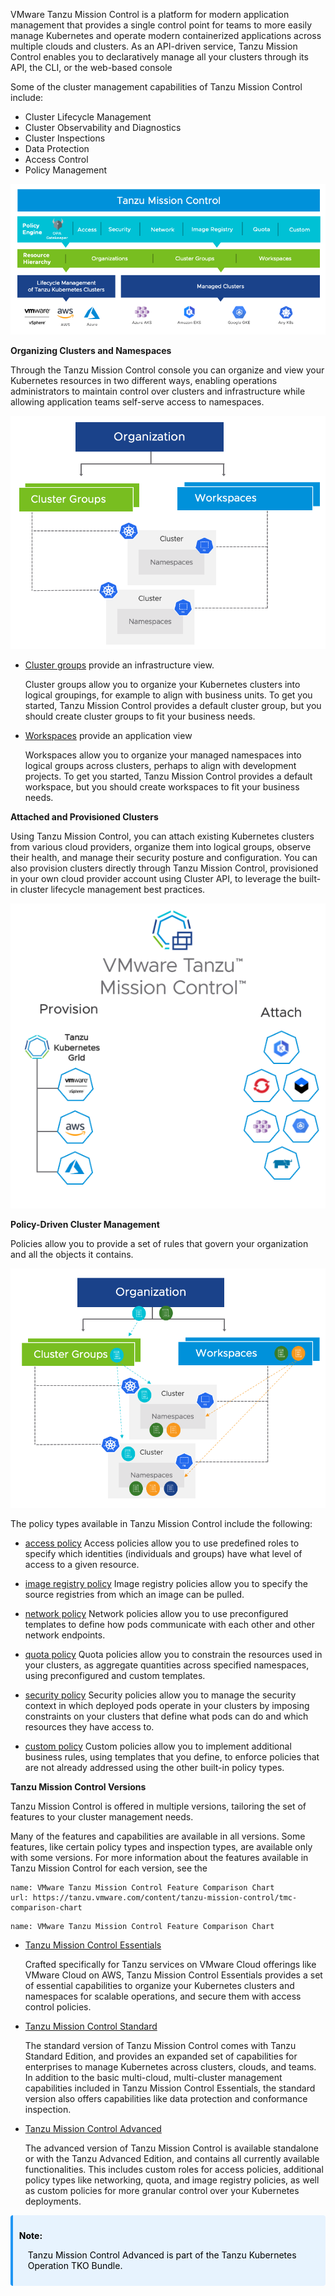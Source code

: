 VMware Tanzu Mission Control is a platform for modern application management that provides a single control point for teams to more easily manage Kubernetes and operate modern containerized applications across multiple clouds and clusters. As an API-driven service, Tanzu Mission Control enables you to declaratively manage all your clusters through its API, the CLI, or the web-based console

Some of the cluster management capabilities of Tanzu Mission Control include:

- Cluster Lifecycle Management
- Cluster Observability and Diagnostics
- Cluster Inspections
- Data Protection
- Access Control
- Policy Management

![](./images/tmc-overview.png)

**Organizing Clusters and Namespaces**

Through the Tanzu Mission Control console you can organize and view your Kubernetes resources in two different ways, enabling operations administrators to maintain control over clusters and infrastructure while allowing application teams self-serve access to namespaces.

![](./images/tmc-clustergroups-workspaces.png)

- <ins>Cluster groups</ins> provide an infrastructure view.

    Cluster groups allow you to organize your Kubernetes clusters into logical groupings, for example to align with business units. To get you started, Tanzu Mission Control provides a default cluster group, but you should create cluster groups to fit your business needs.

- <ins>Workspaces</ins> provide an application view

    Workspaces allow you to organize your managed namespaces into logical groups across clusters, perhaps to align with development projects. To get you started, Tanzu Mission Control provides a default workspace, but you should create workspaces to fit your business needs.

**Attached and Provisioned Clusters**

Using Tanzu Mission Control, you can attach existing Kubernetes clusters from various cloud providers, organize them into logical groups, observe their health, and manage their security posture and configuration. You can also provision clusters directly through Tanzu Mission Control, provisioned in your own cloud provider account using Cluster API, to leverage the built-in cluster lifecycle management best practices.

![](./images/tmc-provision-attach.png)

**Policy-Driven Cluster Management**

Policies allow you to provide a set of rules that govern your organization and all the objects it contains. 

![](./images/tmc-clustergroups-workspaces-policies.png)

The policy types available in Tanzu Mission Control include the following:

- <ins>access policy</ins>
Access policies allow you to use predefined roles to specify which identities (individuals and groups) have what level of access to a given resource. 

- <ins> image registry policy</ins>
Image registry policies allow you to specify the source registries from which an image can be pulled.

- <ins> network policy</ins>
Network policies allow you to use preconfigured templates to define how pods communicate with each other and other network endpoints.

- <ins> quota policy</ins>
Quota policies allow you to constrain the resources used in your clusters, as aggregate quantities across specified namespaces, using preconfigured and custom templates.

- <ins> security policy</ins>
Security policies allow you to manage the security context in which deployed pods operate in your clusters by imposing constraints on your clusters that define what pods can do and which resources they have access to. 

- <ins> custom policy</ins>
Custom policies allow you to implement additional business rules, using templates that you define, to enforce policies that are not already addressed using the other built-in policy types.

**Tanzu Mission Control Versions**

Tanzu Mission Control is offered in multiple versions, tailoring the set of features to your cluster management needs.

Many of the features and capabilities are available in all versions. Some features, like certain policy types and inspection types, are available only with some versions. For more information about the features available in Tanzu Mission Control for each version, see the 

```dashboard:create-dashboard
name: VMware Tanzu Mission Control Feature Comparison Chart
url: https://tanzu.vmware.com/content/tanzu-mission-control/tmc-comparison-chart
```
```dashboard:delete-dashboard
name: VMware Tanzu Mission Control Feature Comparison Chart
```
- <ins>Tanzu Mission Control Essentials</ins>

    Crafted specifically for Tanzu services on VMware Cloud offerings like VMware Cloud on AWS, Tanzu Mission Control Essentials provides a set of essential capabilities to organize your Kubernetes clusters and namespaces for scalable operations, and secure them with access control policies.

- <ins>Tanzu Mission Control Standard</ins>

    The standard version of Tanzu Mission Control comes with Tanzu Standard Edition, and provides an expanded set of capabilities for enterprises to manage Kubernetes across clusters, clouds, and teams. In addition to the basic multi-cloud, multi-cluster management capabilities included in Tanzu Mission Control Essentials, the standard version also offers capabilities like data protection and conformance inspection.

- <ins>Tanzu Mission Control Advanced</ins>

    The advanced version of Tanzu Mission Control is available standalone or with the Tanzu Advanced Edition, and contains all currently available functionalities. This includes custom roles for access policies, additional policy types like networking, quota, and image registry policies, as well as custom policies for more granular control over your Kubernetes deployments.

<div class="info" style='background-color:#e7f3fe; color: #000000; border-left: solid #2196F3 4px; border-radius: 4px; padding:0.7em;'>
<span>
<p style='margin-top:1em; text-align:left'>
<b>Note:</b></p>
<p style='margin-left:1em;'>
Tanzu Mission Control Advanced is part of the Tanzu Kubernetes Operation TKO Bundle.
</p>
</span>
</div>
